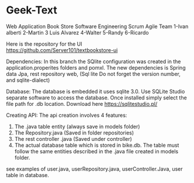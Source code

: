# Geek-Text
Web Application Book Store
Software Engineering Scrum Agile Team
1-Ivan alberti 2-Martin 3 Luis Alvarez 4-Walter 5-Randy 6-Ricardo

Here is the repository for the UI https://github.com/Server101/textbookstore-ui


Dependencies:
In this branch the SQlite configuration was created in the application.properites folders and pomxl.
The new dependencies is Spring data Jpa, rest repository web, (Sql lite Do not forget the version number, and sqlite-dialect)

Database:
The database is embedded it uses sqlite 3.0.
Use SQLite Studio separate software to access the database. Once installed simply select the file path for .db location. 
Download here https://sqlitestudio.pl/

Creating API:
The api creation involves 4 features:
1. The .java table entity (always save in models folder)
2. The Repository.java (Saved in folder repositories)
3. The rest controller .java (Saved under controller)
4. The actual database table which is stored in bike.db. The table must follow the same entities described  in the .java file created in models folder.

see examples of user.java, userRepository.java, userController.Java, user table in database. 


